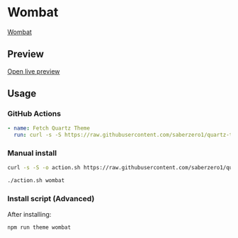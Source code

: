 # Wombat

[Wombat](#)

## Preview

[Open live preview](https://quartz-themes.github.io/wombat/)

## Usage

### GitHub Actions

```yaml
- name: Fetch Quartz Theme
  run: curl -s -S https://raw.githubusercontent.com/saberzero1/quartz-themes/master/action.sh | bash -s -- wombat
```

### Manual install

```bash
curl -s -S -o action.sh https://raw.githubusercontent.com/saberzero1/quartz-themes/master/action.sh

./action.sh wombat
```

### Install script (Advanced)

After installing:

```bash
npm run theme wombat
```
